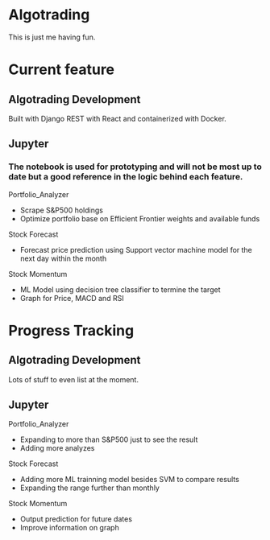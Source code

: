# Algotrading

This is just me having fun.

# Current feature

## Algotrading Development

Built with Django REST with React and containerized with Docker.

## Jupyter

### The notebook is used for prototyping and will not be most up to date but a good reference in the logic behind each feature.

Portfolio_Analyzer
- Scrape S&P500 holdings
- Optimize portfolio base on Efficient Frontier weights and available funds

Stock Forecast
- Forecast price prediction using Support vector machine model for the next day within the month

Stock Momentum
- ML Model using decision tree classifier to termine the target
- Graph for Price, MACD and RSI

# Progress Tracking

## Algotrading Development

Lots of stuff to even list at the moment.

## Jupyter

Portfolio_Analyzer
- Expanding to more than S&P500 just to see the result
- Adding more analyzes

Stock Forecast
- Adding more ML trainning model besides SVM to compare results
- Expanding the range further than monthly

Stock Momentum
- Output prediction for future dates
- Improve information on graph

